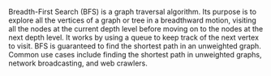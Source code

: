 Breadth-First Search (BFS) is a graph traversal algorithm. Its purpose is to explore all the vertices of a graph or tree in a breadthward motion, visiting all the nodes at the current depth level before moving on to the nodes at the next depth level. It works by using a queue to keep track of the next vertex to visit. BFS is guaranteed to find the shortest path in an unweighted graph. Common use cases include finding the shortest path in unweighted graphs, network broadcasting, and web crawlers.